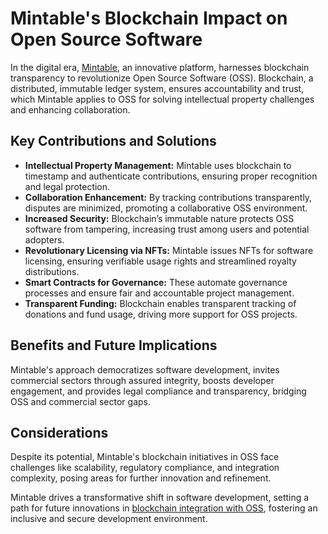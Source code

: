 # Mintable's Blockchain Impact on Open Source Software

In the digital era, [Mintable](https://mintable.app/), an innovative platform, harnesses blockchain transparency to revolutionize Open Source Software (OSS). Blockchain, a distributed, immutable ledger system, ensures accountability and trust, which Mintable applies to OSS for solving intellectual property challenges and enhancing collaboration.

## Key Contributions and Solutions

- **Intellectual Property Management:** Mintable uses blockchain to timestamp and authenticate contributions, ensuring proper recognition and legal protection.
- **Collaboration Enhancement:** By tracking contributions transparently, disputes are minimized, promoting a collaborative OSS environment.
- **Increased Security:** Blockchain’s immutable nature protects OSS software from tampering, increasing trust among users and potential adopters.
- **Revolutionary Licensing via NFTs:** Mintable issues NFTs for software licensing, ensuring verifiable usage rights and streamlined royalty distributions.
- **Smart Contracts for Governance:** These automate governance processes and ensure fair and accountable project management.
- **Transparent Funding:** Blockchain enables transparent tracking of donations and fund usage, driving more support for OSS projects.

## Benefits and Future Implications

Mintable's approach democratizes software development, invites commercial sectors through assured integrity, boosts developer engagement, and provides legal compliance and transparency, bridging OSS and commercial sector gaps.

## Considerations

Despite its potential, Mintable's blockchain initiatives in OSS face challenges like scalability, regulatory compliance, and integration complexity, posing areas for further innovation and refinement.

Mintable drives a transformative shift in software development, setting a path for future innovations in [blockchain integration with OSS](https://opensource.org/), fostering an inclusive and secure development environment.